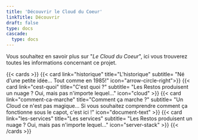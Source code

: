 ```yaml
---
title: 'Découvrir le Cloud du Coeur'
linkTitle: Découvrir
draft: false
type: docs
cascade:
  type: docs
---
```


Vous souhaitez en savoir plus sur "*Le Cloud du Coeur*", ici vous trouverez toutes les informations concernant ce projet.

{{< cards >}}
  {{< card link="historique" title="L'historique" subtitle= "Né d'une petite idée... Tout comme en 1985!" icon="arrow-circle-right">}}
  {{< card link="cest-quoi" title="C'est quoi ?" subtitle= "Les Restos produisent un nuage ? Oui, mais pas n'importe lequel..." icon="cloud" >}}
  {{< card link="comment-ca-marche" title="Comment ça marche ?" subtitle= "Un Cloud ce n'est pas magique... Si vous souhaitez comprendre comment ça fonctionne sous le capot, c'est ici !" icon="document-text" >}}
  {{< card link="les-services" title="Les services" subtitle= "Les Restos produisent un nuage ? Oui, mais pas n'importe lequel..." icon="server-stack" >}}
{{< /cards >}}
